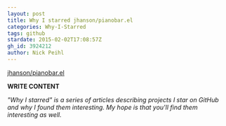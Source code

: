 ```yaml
---
layout: post
title: Why I starred jhanson/pianobar.el
categories: Why-I-Starred
tags: github
stardate: 2015-02-02T17:08:57Z
gh_id: 3924212
author: Nick Peihl
---
```


[jhanson/pianobar.el](star.repo.html_url)

**WRITE CONTENT**

*"Why I starred" is a series of articles describing projects I star on GitHub and why I found them interesting. My hope is that you'll find them interesting as well.*

